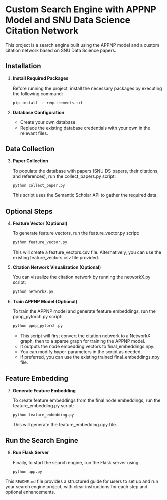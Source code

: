 # Custom Search Engine with APPNP Model and SNU Data Science Citation Network

This project is a search engine built using the APPNP model and a custom citation network based on SNU Data Science papers.

## Installation

1. **Install Required Packages**

   Before running the project, install the necessary packages by executing the following command:

   ```bash
   pip install -r requirements.txt
   ```
2. **Database Configuration**

    - Create your own database.
    - Replace the existing database credentials with your own in the relevant files.

## Data Collection

3. **Paper Collection**

    To populate the database with papers (SNU DS papers, their citations, and references), run the collect_papers.py script:

    ```bash
    python collect_paper.py
    ```
    This script uses the Semantic Scholar API to gather the required data.

## Optional Steps

4. **Feature Vector (Optional)**
    
    To generate feature vectors, run the feature_vector.py script:

    ```bash
    python feature_vector.py
    ```
    This will create a feature_vectors.csv file. Alternatively, you can use the existing feature_vectors.csv file provided.

5. **Citation Network Visualization (Optional)**
    
    You can visualize the citation network by running the networkX.py script:

    ```bash
    python networkX.py
    ```
6. **Train APPNP Model (Optional)**
    
    To train the APPNP model and generate feature embeddings, run the ppnp_pytorch.py script:

    ```bash
    python ppnp_pytorch.py
    ```
    - This script will first convert the citation network to a NetworkX graph, then to a sparse graph for training the APPNP model.
    - It outputs the node embedding vectors to final_embeddings.npy.
    - You can modify hyper-parameters in the script as needed.
    - If preferred, you can use the existing trained final_embeddings.npy file.

## Feature Embedding

7. **Generate Feature Embedding**
    
    To create feature embeddings from the final node embeddings, run the feature_embedding.py script:
    
    ```bash
    python feature_embedding.py
    ```
    This will generate the feature_embedding.npy file.

## Run the Search Engine

8. **Run Flask Server**
    
    Finally, to start the search engine, run the Flask server using:

    ```bash
    python app.py
    ```

This `README.md` file provides a structured guide for users to set up and run your search engine project, with clear instructions for each step and optional enhancements.



